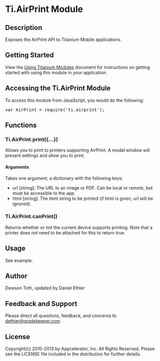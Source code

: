 # Ti.AirPrint Module

## Description

Exposes the AirPrint API to Titanium Mobile applications.

## Getting Started

View the [Using Titanium Modules](https://titaniumsdk.com/guide/Titanium_SDK/Titanium_SDK_How-tos/Using_Modules/) document for instructions on getting
started with using this module in your application.

## Accessing the Ti.AirPrint Module

To access this module from JavaScript, you would do the following:

<pre>var AirPrint = require('ti.airprint');</pre>

## Functions

### Ti.AirPrint.print({...})

Allows you to print to printers supporting AirPrint. A modal window will present settings and allow you to print.

#### Arguments

Takes one argument, a dictionary with the following keys:

* url  [string]: The URL to an image or PDF. Can be local or remote, but must be accessible to the app.
* html [string]: The html string to be printed (if html is given, url will be ignored).

### Ti.AirPrint.canPrint()

Returns whether or not the current device supports printing. Note that a printer does not need to be attached for this to return true.

## Usage

See example.

## Author

Dawson Toth, updated by Daniel Ethier

## Feedback and Support

Please direct all questions, feedback, and concerns to [dethier@gradekeeper.com](mailto:dethier@gradekeeper.com?subject=iOS%20AirPrint%20Module).

## License

Copyright(c) 2010-2013 by Appcelerator, Inc. All Rights Reserved. Please see the LICENSE file included in the distribution for further details.
